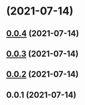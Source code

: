 # [](https://github.com/limaofeng/asany-server/compare/v0.0.4...v) (2021-07-14)



## [0.0.4](https://github.com/limaofeng/asany-server/compare/v0.0.3...v0.0.4) (2021-07-14)



## [0.0.3](https://github.com/limaofeng/asany-server/compare/v0.0.2...v0.0.3) (2021-07-14)



## [0.0.2](https://github.com/limaofeng/asany-server/compare/v0.0.1...v0.0.2) (2021-07-14)



## 0.0.1 (2021-07-14)



